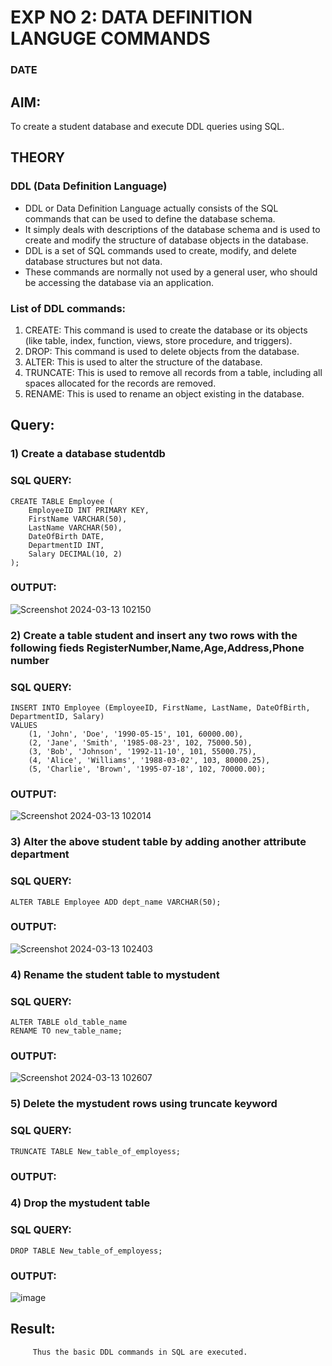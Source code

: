 # EXP NO 2: DATA DEFINITION LANGUGE COMMANDS 
### DATE
## AIM:
To create a student database and execute DDL queries using SQL.


## THEORY
### DDL (Data Definition Language)

* DDL or Data Definition Language actually consists of the SQL commands that can be used to define the database schema.
* It simply deals with descriptions of the database schema and is used to create and modify the structure of database objects in the database.
* DDL is a set of SQL commands used to create, modify, and delete database structures but not data.
* These commands are normally not used by a general user, who should be accessing the database via an application.

 
### List of DDL commands: 
1. CREATE: This command is used to create the database or its objects (like table, index, function, views, store procedure, and triggers).
2. DROP: This command is used to delete objects from the database.
3. ALTER: This is used to alter the structure of the database.
4. TRUNCATE: This is used to remove all records from a table, including all spaces allocated for the records are removed.
5. RENAME: This is used to rename an object existing in the database.

## Query:
### 1) Create a database studentdb

### SQL QUERY:
```
CREATE TABLE Employee (
    EmployeeID INT PRIMARY KEY,
    FirstName VARCHAR(50),
    LastName VARCHAR(50),
    DateOfBirth DATE,
    DepartmentID INT,
    Salary DECIMAL(10, 2)
);
```

### OUTPUT:
![Screenshot 2024-03-13 102150](https://github.com/paulsamson18/DBMS/assets/119405794/84b85426-ae71-4bb8-926b-ede816aac5a4)


### 2) Create a table student  and insert any two rows with the following fieds RegisterNumber,Name,Age,Address,Phone number

### SQL QUERY: 
```
INSERT INTO Employee (EmployeeID, FirstName, LastName, DateOfBirth, DepartmentID, Salary)
VALUES
    (1, 'John', 'Doe', '1990-05-15', 101, 60000.00),
    (2, 'Jane', 'Smith', '1985-08-23', 102, 75000.50),
    (3, 'Bob', 'Johnson', '1992-11-10', 101, 55000.75),
    (4, 'Alice', 'Williams', '1988-03-02', 103, 80000.25),
    (5, 'Charlie', 'Brown', '1995-07-18', 102, 70000.00);
```

### OUTPUT:
![Screenshot 2024-03-13 102014](https://github.com/paulsamson18/DBMS/assets/119405794/3d4ca759-647f-4303-9838-7f6902e01087)

### 3) Alter the above student table by adding another attribute department

### SQL QUERY:
```
ALTER TABLE Employee ADD dept_name VARCHAR(50);
```

### OUTPUT:
![Screenshot 2024-03-13 102403](https://github.com/paulsamson18/DBMS/assets/119405794/2afb5937-a017-460a-812e-600be90fb639)

### 4) Rename the student table to mystudent

### SQL QUERY: 
```
ALTER TABLE old_table_name
RENAME TO new_table_name;
```

### OUTPUT:
![Screenshot 2024-03-13 102607](https://github.com/paulsamson18/DBMS/assets/119405794/6cd8ef6a-e541-4d7f-ac85-a8d4bcbaf922)


### 5) Delete the mystudent rows using truncate keyword

### SQL QUERY: 
```
TRUNCATE TABLE New_table_of_employess;
```
### OUTPUT:

### 4) Drop the mystudent table
 
### SQL QUERY: 
```
DROP TABLE New_table_of_employess;
```

### OUTPUT:

![image](https://github.com/paulsamson18/DBMS/assets/119405794/673f1d05-e5fd-48bd-8bc7-d331364340f6)







## Result:
         Thus the basic DDL commands in SQL are executed. 



